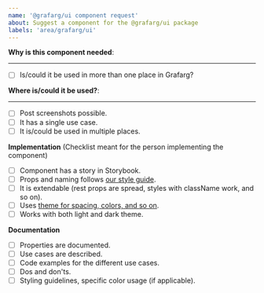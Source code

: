 ```yaml
---
name: '@grafarg/ui component request'
about: Suggest a component for the @grafarg/ui package
labels: 'area/grafarg/ui'
---
```


<!-- 
By using this template you will make it easier for us to make sure that documentation and implementation stays up to date for every component in @grafarg/ui

Thank you!
-->

**Why is this component needed**:
<!-- Explain your use case -->
___
 - [ ] Is/could it be used in more than one place in Grafarg?

**Where is/could it be used?**:

___
- [ ] Post screenshots possible.
- [ ] It has a single use case.
- [ ] It is/could be used in multiple places.

**Implementation** (Checklist meant for the person implementing the component)

- [ ] Component has a story in Storybook.
- [ ] Props and naming follows [our style guide](https://github.com/famarks/grafarg/blob/master/contribute/style-guides/frontend.md).
- [ ] It is extendable (rest props are spread, styles with className work, and so on).
- [ ] Uses [theme for spacing, colors, and so on](https://github.com/famarks/grafarg/blob/master/contribute/style-guides/themes.md).
- [ ] Works with both light and dark theme.

**Documentation**

- [ ] Properties are documented.
- [ ] Use cases are described.
- [ ] Code examples for the different use cases.
- [ ] Dos and don'ts.
- [ ] Styling guidelines, specific color usage (if applicable).

